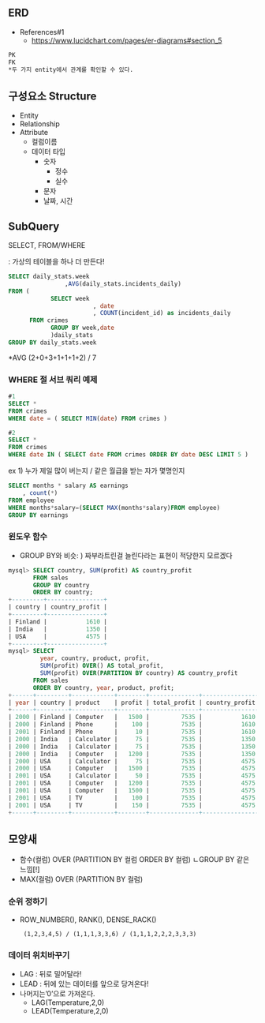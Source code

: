 ## ERD

- References#1
  - https://www.lucidchart.com/pages/er-diagrams#section_5

```bash
PK
FK
*두 가지 entity에서 관계를 확인할 수 있다.
```

## 구성요소 Structure

- Entity
- Relationship
- Attribute
  - 컬럼이름
  - 데이터 타입
    - 숫자
      - 정수
      - 실수
    - 문자
    - 날짜, 시간

## SubQuery

SELECT, FROM/WHERE

: 가상의 테이블을 하나 더 만든다!

```sql
SELECT daily_stats.week
				,AVG(daily_stats.incidents_daily)
FROM (
			SELECT week
						, date
						, COUNT(incident_id) as incidents_daily
      FROM crimes
			GROUP BY week,date
			)daily_stats
GROUP BY daily_stats.week
```

*AVG (2+0+3+1+1+1+2) / 7

### WHERE 절 서브 쿼리 예제

```sql
#1
SELECT *
FROM crimes
WHERE date = ( SELECT MIN(date) FROM crimes )

#2
SELECT *
FROM crimes
WHERE date IN ( SELECT date FROM crimes ORDER BY date DESC LIMIT 5 )
```





ex 1) 누가 제일 많이 버는지 / 같은 월급을 받는 자가 몇명인지

```sql
SELECT months * salary AS earnings
    , count(*)
FROM employee
WHERE months*salary=(SELECT MAX(months*salary)FROM employee)
GROUP BY earnings
```

### 윈도우 함수

- GROUP BY와 비슷: ) 짜부라트린걸 늘린다라는 표현이 적당한지 모르겠다

```sql
mysql> SELECT country, SUM(profit) AS country_profit
       FROM sales
       GROUP BY country
       ORDER BY country;
+---------+----------------+
| country | country_profit |
+---------+----------------+
| Finland |           1610 |
| India   |           1350 |
| USA     |           4575 |
+---------+----------------+
mysql> SELECT
         year, country, product, profit,
         SUM(profit) OVER() AS total_profit,
         SUM(profit) OVER(PARTITION BY country) AS country_profit
       FROM sales
       ORDER BY country, year, product, profit;
+------+---------+------------+--------+--------------+----------------+
| year | country | product    | profit | total_profit | country_profit |
+------+---------+------------+--------+--------------+----------------+
| 2000 | Finland | Computer   |   1500 |         7535 |           1610 |
| 2000 | Finland | Phone      |    100 |         7535 |           1610 |
| 2001 | Finland | Phone      |     10 |         7535 |           1610 |
| 2000 | India   | Calculator |     75 |         7535 |           1350 |
| 2000 | India   | Calculator |     75 |         7535 |           1350 |
| 2000 | India   | Computer   |   1200 |         7535 |           1350 |
| 2000 | USA     | Calculator |     75 |         7535 |           4575 |
| 2000 | USA     | Computer   |   1500 |         7535 |           4575 |
| 2001 | USA     | Calculator |     50 |         7535 |           4575 |
| 2001 | USA     | Computer   |   1200 |         7535 |           4575 |
| 2001 | USA     | Computer   |   1500 |         7535 |           4575 |
| 2001 | USA     | TV         |    100 |         7535 |           4575 |
| 2001 | USA     | TV         |    150 |         7535 |           4575 |
+------+---------+------------+--------+--------------+----------------+
```

## 모양새

- 함수(컬럼) OVER (PARTITION BY 컬럼 ORDER BY 컬럼) ㄴGROUP BY 같은 느낌[!]
- MAX(컬럼) OVER (PARTITION BY 컬럼)

### 순위 정하기

- ROW_NUMBER(), RANK(), DENSE_RACK()

  ```
   (1,2,3,4,5) / (1,1,1,3,3,6) / (1,1,1,2,2,2,3,3,3)
  ```

### 데이터 위치바꾸기

- LAG : 뒤로 밀어달라!
- LEAD : 뒤에 있는 데이터를 앞으로 당겨온다!
- 나머지는’0’으로 가져온다.
  - LAG(Temperature,2,0)
  - LEAD(Temperature,2,0)